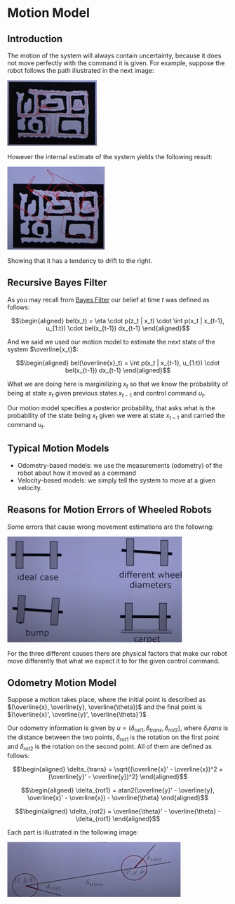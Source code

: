 # Motion Model

## Introduction

The motion of the system will always contain uncertainty, because it does not move perfectly with the command it is given. For example, suppose the robot follows the path illustrated in the next image:

![Actual System Path](assets/actual_path.png)

However the internal estimate of the system yields the following result:

![Estimated System Path](assets/estimated_path.png)

Showing that it has a tendency to drift to the right.

## Recursive Bayes Filter

As you may recall from [Bayes Filter](../BayesFilter/Bayes&#32;Filter.md) our belief at time $t$ was defined as follows:

$$\begin{aligned}
bel(x_t) = \eta \cdot p(z_t | x_t) \cdot \int p(x_t | x_{t-1}, u_{1:t}) \cdot bel(x_{t-1}) dx_{t-1}
\end{aligned}$$

And we said we used our motion model to estimate the next state of the system $\overline{x_t}$:

$$\begin{aligned}
bel(\overline{x}_t) = \int p(x_t | x_{t-1}, u_{1:t}) \cdot bel(x_{t-1}) dx_{t-1}
\end{aligned}$$

What we are doing here is marginilizing $x_t$ so that we know the probability of being at state $x_t$ given previous states $x_{t-1}$ and control command $u_t$.

Our motion model specifies a posterior probability, that asks what is the probability of the state being $x_t$ given we were at state $x_{t-1}$ and carried the command $u_t$.

## Typical Motion Models

* Odometry-based models: we use the measurements (odometry) of the robot about how it moved as a command
* Velocity-based models: we simply tell the system to move at a given velocity.
 
## Reasons for Motion Errors of Wheeled Robots

Some errors that cause wrong movement estimations are the following:

![Causes for Error on Motion Estimation](assets/motion_model_errors.png)

For the three different causes there are physical factors that make our robot move differently that what we expect it to for the given control command.

## Odometry Motion Model

Suppose a motion takes place, where the initial point is described as $(\overline{x}, \overline{y}, \overline{\theta})$ and the final point is $(\overline{x}', \overline{y}', \overline{\theta}')$

Our odometry information is given by $u = (\delta_{rot1}, \delta_{trans}, \delta_{rot2})$, where $\delta_trans$ is the distance between the two points, $\delta_{rot1}$ is the rotation on the first point and $\delta_{rot2}$ is the rotation on the second point. All of them are defined as follows:

$$\begin{aligned}
\delta_{trans} = \sqrt{(\overline{x}' - \overline{x})^2 + (\overline{y}' - \overline{y})^2}
\end{aligned}$$

$$\begin{aligned}
\delta_{rot1} = atan2(\overline{y}' - \overline{y}, \overline{x}' - \overline{x}) - \overline{\theta}
\end{aligned}$$

$$\begin{aligned}
\delta_{rot2} = \overline{\theta}' - \overline{\theta} - \delta_{rot1}
\end{aligned}$$

Each part is illustrated in the following image:

![Odometry Motion Model](assets/odomery_motion_model.png)
